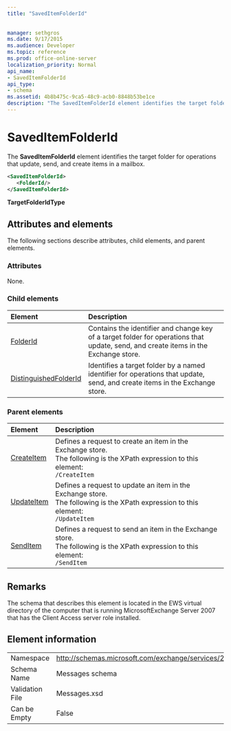 ```yaml
---
title: "SavedItemFolderId"
 
 
manager: sethgros
ms.date: 9/17/2015
ms.audience: Developer
ms.topic: reference
ms.prod: office-online-server
localization_priority: Normal
api_name:
- SavedItemFolderId
api_type:
- schema
ms.assetid: 4b8b475c-9ca5-48c9-acb0-8848b53be1ce
description: "The SavedItemFolderId element identifies the target folder for operations that update, send, and create items in a mailbox."
---
```


# SavedItemFolderId

The **SavedItemFolderId** element identifies the target folder for operations that update, send, and create items in a mailbox. 
  
```xml
<SavedItemFolderId>
   <FolderId/>
</SavedItemFolderId>
```

 **TargetFolderIdType**
## Attributes and elements

The following sections describe attributes, child elements, and parent elements.
  
### Attributes

None.
  
### Child elements

|**Element**|**Description**|
|:-----|:-----|
|[FolderId](folderid.md) <br/> |Contains the identifier and change key of a target folder for operations that update, send, and create items in the Exchange store.  <br/> |
|[DistinguishedFolderId](distinguishedfolderid.md) <br/> |Identifies a target folder by a named identifier for operations that update, send, and create items in the Exchange store.  <br/> |
   
### Parent elements

|**Element**|**Description**|
|:-----|:-----|
|[CreateItem](createitem.md) <br/> |Defines a request to create an item in the Exchange store.  <br/> The following is the XPath expression to this element:  <br/>  `/CreateItem` <br/> |
|[UpdateItem](updateitem.md) <br/> |Defines a request to update an item in the Exchange store.  <br/> The following is the XPath expression to this element:  <br/>  `/UpdateItem` <br/> |
|[SendItem](senditem.md) <br/> |Defines a request to send an item in the Exchange store.  <br/> The following is the XPath expression to this element:  <br/>  `/SendItem` <br/> |
   
## Remarks

The schema that describes this element is located in the EWS virtual directory of the computer that is running MicrosoftExchange Server 2007 that has the Client Access server role installed.
  
## Element information

|||
|:-----|:-----|
|Namespace  <br/> |http://schemas.microsoft.com/exchange/services/2006/messages  <br/> |
|Schema Name  <br/> |Messages schema  <br/> |
|Validation File  <br/> |Messages.xsd  <br/> |
|Can be Empty  <br/> |False  <br/> |
   

